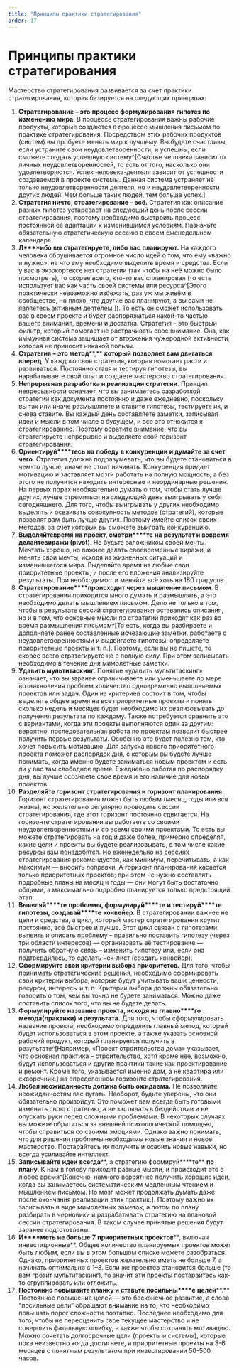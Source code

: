 ```yaml
---
title: "Принципы практики стратегирования"
order: 17
---
```


# Принципы практики стратегирования

Мастерство стратегирования развивается за счет практики стратегирования, которая базируется на следующих принципах:

1. **Стратегирование – это** **процесс формулирования** **гипотез по изменению мира**. В процессе стратегирования важны рабочие продукты, которые создаются в процессе мышления письмом по практике стратегирования. Посредством этих рабочих продуктов (систем) вы пробуете менять мир к лучшему. Вы будете счастливы, если устраните свои неудовлетворенности, и успешны, если сможете создать успешную систему^[Счастье человека зависит от личных неудовлетворенностей, то есть от того, насколько они удовлетворяются. Успех человека-деятеля зависит от успешности создаваемой в проекте системы. Данная система устраняет не только неудовлетворенности деятеля, но и неудовлетворенности других людей. Чем больше таких людей, тем больше успех.].
2. **Стратегия ничто, стратегирование – всё.** Стратегия как описание разных гипотез устаревает на следующий день после сессии стратегирования, поэтому необходимо выстроить процесс постоянной её адаптации к изменившимся условиям. Назначьте обязательную стратегическую сессию в своем еженедельном календаре.
3. **Л****ибо** **вы** **стратегируе****те****, либо** **вас** **планируют.** На каждого человека обрушивается огромное число идей о том, что ему «важно и нужно», на что ему необходимо выделить время и средства. Если у вас в экзокортексе нет стратегии (так чтобы на неё можно было посмотреть), то скорее всего, кто-то вас спланировал (то есть использует вас как часть своей системы или ресурса^[Этого практически невозможно избежать, раз уж мы живём в сообществе, но плохо, что другие вас планируют, а вы сами не являетесь активным деятелем.]). То есть он сможет использовать вас в своем проекте и будет распоряжаться какой-то частью вашего внимания, времени и достатка. Стратегия – это быстрый фильтр, который помогает не растрачивать свое внимание. Она, как иммунная система защищает от вторжения чужеродной активности, которая не приносит никакой пользы.
4. **Стратегия** **– это метод****,** **который** **позволяет вам двигаться вперед**. У каждого своя стратегия, которая помогает расти и развиваться. Постоянно ставя и тестируя гипотезы, вы нарабатываете свой опыт и создаете мастерство стратегирования.
5. **Непрерывная разработка и реализации стратегии**. Принцип непрерывности означает, что вы занимаетесь разработкой стратегии как документа постоянно и даже ежедневно, поскольку вы так или иначе размышляете и ставите гипотезы, тестируете их, и снова ставите. Вы каждый день составляете заметки, записывая идеи и мысли в том числе о будущем, и все это относится к стратегированию. Поэтому обратите внимание, что вы стратегируете непрерывно и выделяете свой горизонт стратегирования.
6. **Ориентируй****тесь** **на** **победу** **в конкуренции** **и думайте за счет чего**. Стратегия должна подразумевать, что вы будете становиться в чем-то лучше, иначе не стоит начинать. Конкуренция придает мотивацию и заставляет мозги работать на полную мощность, а без этого не получится находить интересные и неординарные решения. На первых порах необязательно думать о том, чтобы стать лучше других, лучше стремиться на следующий день выигрывать у себя сегодняшнего. Для того, чтобы выигрывать у других необходимо выделять и осваивать совокупность методов (стратегий), которые позволят вам быть лучше других. Поэтому имейте список своих методов, за счет которых вы сможете выиграть конкуренцию.
7. **Выделяй****те****время** **на проект, смотри****те** **на результат и вовремя дела****йте****виражи (****pivot****)**. Не будьте заложником своей мечты. Мечтать хорошо, но важнее делать своевременные виражи, и менять свои мечты, исходя из жизненных ситуаций и изменившегося мира. Выделяйте время на любые свои приоритетные проекты, и после его вложения анализируйте результаты. При необходимости меняйте всё хоть на 180 градусов.
8. **С****тратегировани****е****происходит через** **мышление письмом**. В стратегировании приходится много думать и размышлять, а это необходимо делать мышлением письмом. Дело не только в том, чтобы в результате сессий стратегирования оставались описания, но и в том, что основные мысли по стратегии приходят как раз во время размышления письмом^[То есть, когда вы разбираете и дополняете ранее составленные исчезающие заметки, работаете с неудовлетворенностями и выдвигаете гипотезы, определяете приоритетные проекты и т. п.]. Поэтому, если вы не пишете, то скорее всего стратегируете не в полную силу. При этом записывать необходимо в течение дня мимолетные заметки.
9. **Удавить мультитаскинг**. Понятие «удавить мультитаскинг» означает, что вы заранее ограничиваете или уменьшаете по мере возникновения проблем количество одновременно выполняемых проектов или задач. Один из критериев состоит в том, чтобы выделить общее время на все приоритетные проекты и понять сколько недель и месяцев будет необходимо их реализовывать до получения результата по каждому. Также потребуется сравнить это с вариантами, когда эти проекты выполняются один за другим: вероятно, последовательная работа по проектам позволит быстрее получить первые результаты. Особенно это будет полезно тем, кто хочет повысить мотивацию. Для запуска нового приоритетного проекта поможет распорядок дня, с которым вы будете лучше понимать, когда именно будете заниматься новым проектом и есть ли у вас там свободное время. Ежедневно работая по распорядку дня, вы лучше осознаете свое время и его наличие для новых проектов.
10. **Разделяйте горизонт стратегирования и горизонт планирования.** Горизонт стратегирования может быть любым (месяц, годы или вся жизнь), но желательно регулярно проводить сессии стратегирования, где этот горизонт постоянно сдвигается. На горизонте стратегирования вы работаете со своими неудовлетворенностями и со всеми своими проектами. То есть вы можете стратегировать на год и даже более, примерно определяя, какие цели и проекты вы будете реализовывать, в том числе какие ресурсы вам понадобятся. Но еженедельно на сессиях стратегирования рекомендуется, как минимум, перечитывать, а как максимум — вносить поправки. А горизонт планирования касается только приоритетных проектов; при этом не нужно составлять подробные планы на месяц и годы — они могут быть достаточно общими, а максимально подробно планируется только предстоящий этап.
11. **Выявляй****те** **проблемы, формулируй****те** **и тестируй****те** **гипотезы, создавай****те** **конвейер**. В стратегировании важнее не цели и средства, а цикл, который мастер стратегирования крутит постоянно, всё быстрее и лучше. Этот цикл связан с гипотезами: выявить и описать проблему – правильно поставить гипотезу (через три области интересов) — организовать её тестирование — получить обратную связь – изменить гипотезу или, если она подтвердилась, то сделать чек-лист (создать конвейер).
12. **Сформируйте свои критерии выбора приоритетов.** Для того, чтобы принимать стратегические решения, необходимо сформировать свои критерии выбора, которые будут учитывать ваши ценности, ресурсы, интересы и т. п. Критерии выбора должны обязательно говорить о том, чем вы точно не будете заниматься. Можно даже составить список того, что вы не будете делать.
13. **Формулируйте название проекта, исходя из главно****го метода(практики)** **и результата.** Для того, чтобы сформулировать название проекта, необходимо определить главный метод, который будет использоваться в этом проекте, а также указать основной рабочий продукт, который планируется получить в результате^[Например, «Проект строительства дома» указывает, что основная практика – строительство, хотя кроме нее, возможно, будут использоваться и другие практики такие как проектирование и ремонт. Кроме того, указывается именно дом, а не квартира или скворечник.] на определенном горизонте стратегирования.
14. **Любая неожиданность должна быть ожидаема.** Не позволяйте неожиданностям вас пугать. Наоборот, будьте уверены, что они обязательно произойдут. Это поможет вам всегда быть готовыми изменить свою стратегию, а не застывать в бездействии и не опускать руки перед сложными проблемами. В некоторых случаях вы можете обратиться за внешней психологической помощью, чтобы справиться со своими эмоциями. Однако важно понимать, что для решения проблемы необходимы новые знания и новое мастерство. Постарайтесь их получить и освоить новые навыки, но всегда усиливайте интеллект.
15. **З****аписывай****те** **идеи** **всегда****, а стратегию формируй****те** **по плану**. К нам в голову приходят разные мысли, и происходит это в любое время^[Конечно, намного вероятнее получить хорошие идеи, когда вы занимаетесь систематическим медленным чтением и мышлением письмом. Но мозг может продолжать думать даже после окончания реализации этих практик.]. Поэтому важно их записывать в виде мимолетных заметок, а потом по плану разбирать в черновики и разрабатывать стратегию на плановой сессии стратегирования. В таком случае принятые решения будут заранее подготовлены.
16. **И****меть не больше** **7** **приоритетных проектов****, включая инвестиционные**. Общее количество планируемых проектов может быть любым, если вы в этом большом списке можете разобраться. Однако, приоритетных проектов желательно иметь не больше 7, а начинать оптимально с 1–3. Если же проектов становится больше (то вам грозит мультитаскинг), то значит эти проекты постарайтесь как-то сгруппировать или отложить.
17. **П****остоянно повыш****айте планку и ставьте** **посильны****е** **целей****.** Постоянное повышение целей — это бесконечное развитие, а слова “посильные цели” обращают внимание на то, что необходимо повышать порог сложности поэтапно. Последнее необходимо для того, чтобы не переоценить свое текущее мастерство и не совершить фатальную ошибку, а также чтобы сохранять мотивацию. Можно сочетать долгосрочные цели (проекты и системы), которые пока неизвестно когда достигнете, и приоритетные проекты на 3-6 месяцев с понятным результатом при инвестировании 50-500 часов.